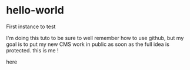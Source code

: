 # hello-world
First instance to test

I'm doing this tuto to be sure to well remember how to use github, 
but my goal is to put my new CMS work in public as soon as the full idea is protected.
this is me !

here